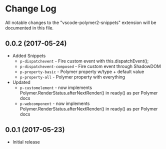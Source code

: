 # Change Log
All notable changes to the "vscode-polymer2-snippets" extension will be documented in this file.

## 0.0.2 (2017-05-24)
- Added Snippets
  - `p-dispatchevent`          -  Fire custom event with this.dispatchEvent();
  - `p-dispatchevent-composed` - Fire custom event through ShadowDOM
  - `p-property-basic`         - Polymer property w/type + default value
  - `p-property-all`           - Polymer property with everything
- Updated
  - `p-customelement` - now implements Polymer.RenderStatus.afterNextRender() in ready() as per Polymer docs
  - `p-webcomponent` - now implements Polymer.RenderStatus.afterNextRender() in ready() as per Polymer docs

## 0.0.1 (2017-05-23)
- Initial release